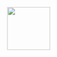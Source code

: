 <div id="header" align="center">
  <img src="https://media.giphy.com/media/xBTSwCTFkgfcdTjHMz/giphy.gif" width="100"/>
  <img src="https://komarev.com/ghpvc/?username=dwyur&style=flat-square&color=blue" alt=""/>
</div>
<!---
Dwyur/Dwyur is a ✨ special ✨ repository because its `README.md` (this file) appears on your GitHub profile.
You can click the Preview link to take a look at your changes.
--->
